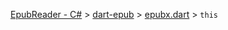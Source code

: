 [EpubReader - C#](https://github.com/vers-one/EpubReader) &gt; [dart-epub](https://github.com/orthros/dart-epub) &gt; [epubx.dart](https://github.com/ScerIO/epubx.dart) &gt; `this`
